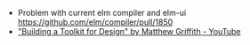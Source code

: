 - Problem with current elm compiler and elm-ui https://github.com/elm/compiler/pull/1850
- ["Building a Toolkit for Design" by Matthew Griffith - YouTube](https://www.youtube.com/watch?v=Ie-gqwSHQr0)
